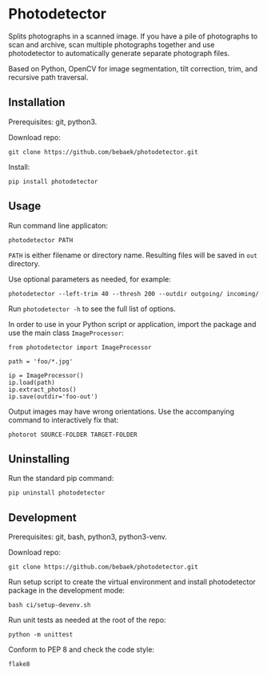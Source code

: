 # Photodetector

Splits photographs in a scanned image. If you have a pile of photographs to
scan and archive, scan multiple photographs together and use photodetector
to automatically generate separate photograph files.

Based on Python, OpenCV for image segmentation, tilt correction, trim, and
recursive path traversal.


## Installation

Prerequisites: git, python3.

Download repo:

    git clone https://github.com/bebaek/photodetector.git

Install:

    pip install photodetector


## Usage

Run command line applicaton:

    photodetector PATH

`PATH` is either filename or directory name. Resulting files will be saved in
`out` directory.

Use optional parameters as needed, for example:

    photodetector --left-trim 40 --thresh 200 --outdir outgoing/ incoming/

Run `photodetector -h` to see the full list of options.

In order to use in your Python script or application, import the package and
use the main class `ImageProcessor`:

    from photodetector import ImageProcessor
    
    path = 'foo/*.jpg'

    ip = ImageProcessor()
    ip.load(path)
    ip.extract_photos()
    ip.save(outdir='foo-out')

Output images may have wrong orientations. Use the accompanying command to
interactively fix that:

    photorot SOURCE-FOLDER TARGET-FOLDER

## Uninstalling

Run the standard pip command:

    pip uninstall photodetector


## Development

Prerequisites: git, bash, python3, python3-venv.

Download repo:

    git clone https://github.com/bebaek/photodetector.git

Run setup script to create the virtual environment and install photodetector
package in the development mode:

    bash ci/setup-devenv.sh

Run unit tests as needed at the root of the repo:

    python -m unittest

Conform to PEP 8 and check the code style:

    flake8
